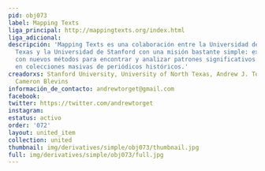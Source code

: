 ```yaml
---
pid: obj073
label: Mapping Texts
liga_principal: http://mappingtexts.org/index.html
liga_adicional: 
descripción: 'Mapping Texts es una colaboración entre la Universidad del Norte de
  Texas y la Universidad de Stanford con una misión bastante simple: experimentar
  con nuevos métodos para encontrar y analizar patrones significativos integrados
  en colecciones masivas de periódicos históricos.'
creadorxs: Stanford University, University of North Texas, Andrew J. Torget, Jon Christensen,
  Cameron Blevins
información_de_contacto: andrewtorget@gmail.com
facebook: 
twitter: https://twitter.com/andrewtorget
instagram: 
estatus: activo
order: '072'
layout: united_item
collection: united
thumbnail: img/derivatives/simple/obj073/thumbnail.jpg
full: img/derivatives/simple/obj073/full.jpg
---
```

